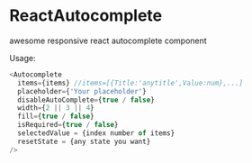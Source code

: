 # ReactAutocomplete
awesome responsive react autocomplete component


Usage:
```javascript
<Autocomplete
  items={items} //items=[{Title:'anytitle',Value:num},...]
  placeholder={'Your placeholder'}
  disableAutoComplete={true / false}
  width={2 || 3 || 4}
  fill={true / false}
  isRequired={true / false}
  selectedValue = {index number of items}
  resetState = {any state you want}
/>
